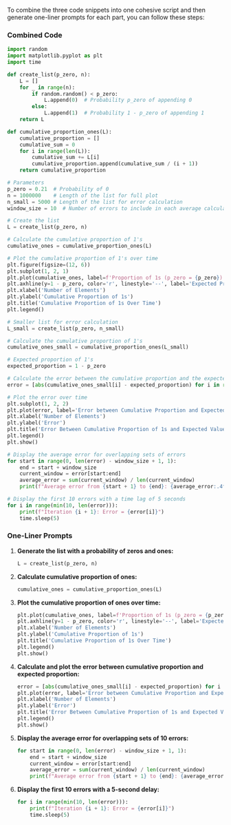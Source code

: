To combine the three code snippets into one cohesive script and then generate one-liner prompts for each part, you can follow these steps:

### Combined Code

```python
import random
import matplotlib.pyplot as plt
import time

def create_list(p_zero, n):
    L = []
    for _ in range(n):
        if random.random() < p_zero:
            L.append(0)  # Probability p_zero of appending 0
        else:
            L.append(1)  # Probability 1 - p_zero of appending 1
    return L

def cumulative_proportion_ones(L):
    cumulative_proportion = []
    cumulative_sum = 0
    for i in range(len(L)):
        cumulative_sum += L[i]
        cumulative_proportion.append(cumulative_sum / (i + 1))
    return cumulative_proportion

# Parameters
p_zero = 0.21  # Probability of 0
n = 1000000    # Length of the list for full plot
n_small = 5000 # Length of the list for error calculation
window_size = 10  # Number of errors to include in each average calculation

# Create the list
L = create_list(p_zero, n)

# Calculate the cumulative proportion of 1's
cumulative_ones = cumulative_proportion_ones(L)

# Plot the cumulative proportion of 1's over time
plt.figure(figsize=(12, 6))
plt.subplot(1, 2, 1)
plt.plot(cumulative_ones, label=f'Proportion of 1s (p_zero = {p_zero})')
plt.axhline(y=1 - p_zero, color='r', linestyle='--', label='Expected Proportion of 1s')
plt.xlabel('Number of Elements')
plt.ylabel('Cumulative Proportion of 1s')
plt.title('Cumulative Proportion of 1s Over Time')
plt.legend()

# Smaller list for error calculation
L_small = create_list(p_zero, n_small)

# Calculate the cumulative proportion of 1's
cumulative_ones_small = cumulative_proportion_ones(L_small)

# Expected proportion of 1's
expected_proportion = 1 - p_zero

# Calculate the error between the cumulative proportion and the expected proportion
error = [abs(cumulative_ones_small[i] - expected_proportion) for i in range(n_small)]

# Plot the error over time
plt.subplot(1, 2, 2)
plt.plot(error, label='Error between Cumulative Proportion and Expected Proportion', color='orange')
plt.xlabel('Number of Elements')
plt.ylabel('Error')
plt.title('Error Between Cumulative Proportion of 1s and Expected Value')
plt.legend()
plt.show()

# Display the average error for overlapping sets of errors
for start in range(0, len(error) - window_size + 1, 1):
    end = start + window_size
    current_window = error[start:end]
    average_error = sum(current_window) / len(current_window)
    print(f"Average error from {start + 1} to {end}: {average_error:.4f}")

# Display the first 10 errors with a time lag of 5 seconds
for i in range(min(10, len(error))):
    print(f"Iteration {i + 1}: Error = {error[i]}")
    time.sleep(5)
```

### One-Liner Prompts

1. **Generate the list with a probability of zeros and ones:**
   ```python
   L = create_list(p_zero, n)
   ```

2. **Calculate cumulative proportion of ones:**
   ```python
   cumulative_ones = cumulative_proportion_ones(L)
   ```

3. **Plot the cumulative proportion of ones over time:**
   ```python
   plt.plot(cumulative_ones, label=f'Proportion of 1s (p_zero = {p_zero})')
   plt.axhline(y=1 - p_zero, color='r', linestyle='--', label='Expected Proportion of 1s')
   plt.xlabel('Number of Elements')
   plt.ylabel('Cumulative Proportion of 1s')
   plt.title('Cumulative Proportion of 1s Over Time')
   plt.legend()
   plt.show()
   ```

4. **Calculate and plot the error between cumulative proportion and expected proportion:**
   ```python
   error = [abs(cumulative_ones_small[i] - expected_proportion) for i in range(n_small)]
   plt.plot(error, label='Error between Cumulative Proportion and Expected Proportion', color='orange')
   plt.xlabel('Number of Elements')
   plt.ylabel('Error')
   plt.title('Error Between Cumulative Proportion of 1s and Expected Value')
   plt.legend()
   plt.show()
   ```

5. **Display the average error for overlapping sets of 10 errors:**
   ```python
   for start in range(0, len(error) - window_size + 1, 1):
       end = start + window_size
       current_window = error[start:end]
       average_error = sum(current_window) / len(current_window)
       print(f"Average error from {start + 1} to {end}: {average_error:.4f}")
   ```

6. **Display the first 10 errors with a 5-second delay:**
   ```python
   for i in range(min(10, len(error))):
       print(f"Iteration {i + 1}: Error = {error[i]}")
       time.sleep(5)
   ```
